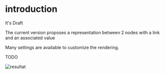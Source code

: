 # introduction

It's Draft

The current version proposes a representation between 2 nodes with a link and an associated value

Many settings are available to customize the rendering.




TODO



![resultat](screenshots/demo2.jpg)
